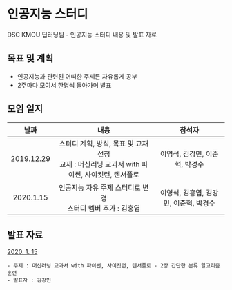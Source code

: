 # 인공지능 스터디
DSC KMOU 딥러닝팀 - 인공지능 스터디 내용 및 발표 자료


## 목표 및 계획
- 인공지능과 관련된 어떠한 주제든 자유롭게 공부
- 2주마다 모여서 한명씩 돌아가며 발표


## 모임 일지
|날짜|내용|참석자|
|:---:|:---:|:---:|
|2019.12.29|스터디 계획, 방식, 목표 및 교재 선정<br/>교재 : 머신러닝 교과서 with 파이썬, 사이킷런, 텐서플로|이영석, 김강민, 이준혁, 박경수|
|2020.1.15|인공지능 자유 주제 스터디로 변경<br/>스터디 멤버 추가 : 김홍엽|이영석, 김홍엽, 김강민, 이준혁, 박경수|


## 발표 자료

[2020. 1. 15](./presentation/20200115/)

    - 주제 : 머신러닝 교과서 with 파이썬, 사이킷런, 텐서플로 - 2장 간단한 분류 알고리즘 훈련
    - 발표자 : 김강민